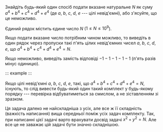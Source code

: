 Знайдіть будь-який один спосіб подати вказане натуральне $N$ як суму
$a^4+b^4+c^4+d^4+e^4$ (де $a$, $b$, $c$, $d$, $e$ --- цілі невід'ємні),
або з'ясуйте, що це неможливо.

Єдиний рядок містить єдине число $N$ ($1\leqslant N\leqslant 10^9$).

Якщо подати вказане число потрібним чином можливо, то виведіть в один
рядок через пропуски такі п'ять цілих невід'ємних чисел $a$, $b$, $c$,
$d$, $e$, що $a^4+b^4+c^4+d^4+e^4=N$.

Якщо неможливо, виведіть замість відповіді $-1 -1 -1 -1 -1$ (п'ять разів
мінус одиницю).

::: example
:::

Якщо цілі невід'ємні $a$, $b$, $c$, $d$, $e$, такі, що
$a^4+b^4+c^4+d^4+e^4=N$, існують, то слід вивести будь-який один такий
комплект у будь-якому порядку --- перевірка відбуватиметься за смислом,
а не зіставленням зі зразком.

Ця задача далеко не найскладніша з усіх, але все ж її складність
(важкість написання) вища середньої поміж усіх задач комплекту. Так, при
написанні цієї задачі варто врахувати досвід задачі $x^2+y^2=N$. Але все
це не заважає цій задачі бути значно складнішою.
